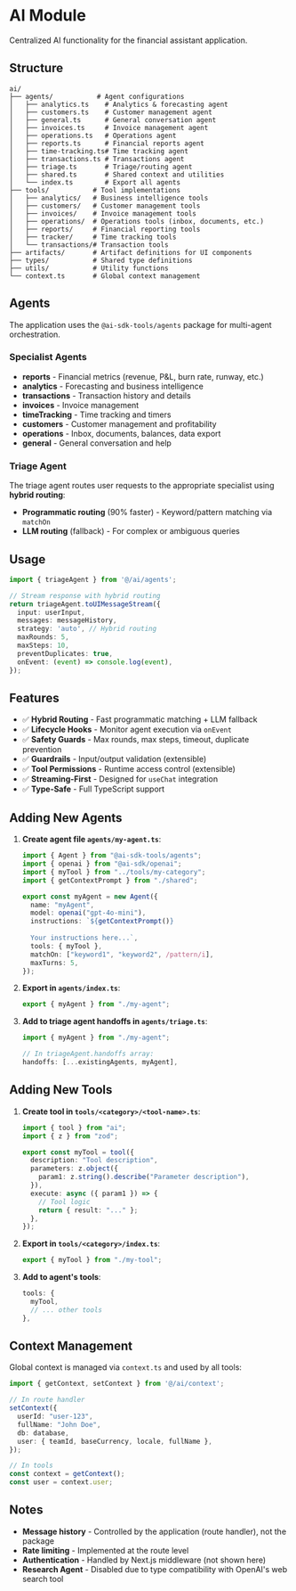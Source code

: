 # AI Module

Centralized AI functionality for the financial assistant application.

## Structure

```
ai/
├── agents/           # Agent configurations
│   ├── analytics.ts    # Analytics & forecasting agent
│   ├── customers.ts    # Customer management agent
│   ├── general.ts      # General conversation agent
│   ├── invoices.ts     # Invoice management agent
│   ├── operations.ts   # Operations agent
│   ├── reports.ts      # Financial reports agent
│   ├── time-tracking.ts# Time tracking agent
│   ├── transactions.ts # Transactions agent
│   ├── triage.ts       # Triage/routing agent
│   ├── shared.ts       # Shared context and utilities
│   └── index.ts        # Export all agents
├── tools/           # Tool implementations
│   ├── analytics/   # Business intelligence tools
│   ├── customers/   # Customer management tools
│   ├── invoices/    # Invoice management tools
│   ├── operations/  # Operations tools (inbox, documents, etc.)
│   ├── reports/     # Financial reporting tools
│   ├── tracker/     # Time tracking tools
│   └── transactions/# Transaction tools
├── artifacts/       # Artifact definitions for UI components
├── types/           # Shared type definitions
├── utils/           # Utility functions
└── context.ts       # Global context management
```

## Agents

The application uses the `@ai-sdk-tools/agents` package for multi-agent orchestration.

### Specialist Agents

- **reports** - Financial metrics (revenue, P&L, burn rate, runway, etc.)
- **analytics** - Forecasting and business intelligence
- **transactions** - Transaction history and details
- **invoices** - Invoice management
- **timeTracking** - Time tracking and timers
- **customers** - Customer management and profitability
- **operations** - Inbox, documents, balances, data export
- **general** - General conversation and help

### Triage Agent

The triage agent routes user requests to the appropriate specialist using **hybrid routing**:
- **Programmatic routing** (90% faster) - Keyword/pattern matching via `matchOn`
- **LLM routing** (fallback) - For complex or ambiguous queries

## Usage

```typescript
import { triageAgent } from '@/ai/agents';

// Stream response with hybrid routing
return triageAgent.toUIMessageStream({
  input: userInput,
  messages: messageHistory,
  strategy: 'auto', // Hybrid routing
  maxRounds: 5,
  maxSteps: 10,
  preventDuplicates: true,
  onEvent: (event) => console.log(event),
});
```

## Features

- ✅ **Hybrid Routing** - Fast programmatic matching + LLM fallback
- ✅ **Lifecycle Hooks** - Monitor agent execution via `onEvent`
- ✅ **Safety Guards** - Max rounds, max steps, timeout, duplicate prevention
- ✅ **Guardrails** - Input/output validation (extensible)
- ✅ **Tool Permissions** - Runtime access control (extensible)
- ✅ **Streaming-First** - Designed for `useChat` integration
- ✅ **Type-Safe** - Full TypeScript support

## Adding New Agents

1. **Create agent file `agents/my-agent.ts`**:
   ```typescript
   import { Agent } from "@ai-sdk-tools/agents";
   import { openai } from "@ai-sdk/openai";
   import { myTool } from "../tools/my-category";
   import { getContextPrompt } from "./shared";

   export const myAgent = new Agent({
     name: "myAgent",
     model: openai("gpt-4o-mini"),
     instructions: `${getContextPrompt()}
     
     Your instructions here...`,
     tools: { myTool },
     matchOn: ["keyword1", "keyword2", /pattern/i],
     maxTurns: 5,
   });
   ```

2. **Export in `agents/index.ts`**:
   ```typescript
   export { myAgent } from "./my-agent";
   ```

3. **Add to triage agent handoffs in `agents/triage.ts`**:
   ```typescript
   import { myAgent } from "./my-agent";
   
   // In triageAgent.handoffs array:
   handoffs: [...existingAgents, myAgent],
   ```

## Adding New Tools

1. **Create tool in `tools/<category>/<tool-name>.ts`**:
   ```typescript
   import { tool } from "ai";
   import { z } from "zod";

   export const myTool = tool({
     description: "Tool description",
     parameters: z.object({
       param1: z.string().describe("Parameter description"),
     }),
     execute: async ({ param1 }) => {
       // Tool logic
       return { result: "..." };
     },
   });
   ```

2. **Export in `tools/<category>/index.ts`**:
   ```typescript
   export { myTool } from "./my-tool";
   ```

3. **Add to agent's tools**:
   ```typescript
   tools: {
     myTool,
     // ... other tools
   },
   ```

## Context Management

Global context is managed via `context.ts` and used by all tools:

```typescript
import { getContext, setContext } from '@/ai/context';

// In route handler
setContext({
  userId: "user-123",
  fullName: "John Doe",
  db: database,
  user: { teamId, baseCurrency, locale, fullName },
});

// In tools
const context = getContext();
const user = context.user;
```

## Notes

- **Message history** - Controlled by the application (route handler), not the package
- **Rate limiting** - Implemented at the route level
- **Authentication** - Handled by Next.js middleware (not shown here)
- **Research Agent** - Disabled due to type compatibility with OpenAI's web search tool
